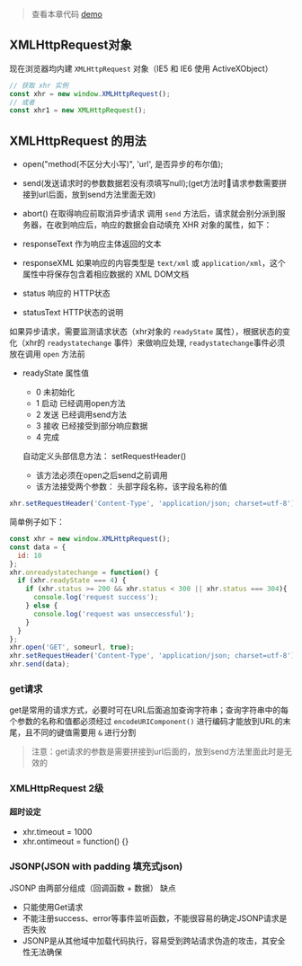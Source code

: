 > 查看本章代码 [demo](https://github.com/Faye0807/task.git)
## XMLHttpRequest对象
现在浏览器均内建 `XMLHttpRequest` 对象（IE5 和 IE6 使用 ActiveXObject）
```js
// 获取 xhr 实例
const xhr = new window.XMLHttpRequest();
// 或者
const xhr1 = new XMLHttpRequest();
```

## XMLHttpRequest 的用法

- open("method(不区分大小写)", 'url', 是否异步的布尔值);
- send(发送请求时的参数数据若没有须填写null);(get方法时请求参数需要拼接到url后面，放到send方法里面无效)
- abort() 在取得响应前取消异步请求
调用 `send` 方法后，请求就会别分派到服务器，在收到响应后，响应的数据会自动填充 XHR 对象的属性，如下：

- responseText 作为响应主体返回的文本
- responseXML 如果响应的内容类型是 `text/xml` 或 `application/xml`，这个属性中将保存包含着相应数据的 XML DOM文档
- status 响应的 HTTP状态
- statusText HTTP状态的说明

如果异步请求，需要监测请求状态（xhr对象的 `readyState` 属性），根据状态的变化（xhr的 `readystatechange` 事件）来做响应处理, `readystatechange`事件必须放在调用 `open` 方法前
- readyState 属性值
  - 0 未初始化
  - 1 启动 已经调用open方法
  - 2 发送 已经调用send方法
  - 3 接收 已经接受到部分响应数据
  - 4 完成

  自动定义头部信息方法： setRequestHeader()
  - 该方法必须在open之后send之前调用
  - 该方法接受两个参数： 头部字段名称，该字段名称的值
  
```js
xhr.setRequestHeader('Content-Type', 'application/json; charset=utf-8');
```

简单例子如下：

```js
const xhr = new window.XMLHttpRequest();
const data = {
  id: 10
};
xhr.onreadystatechange = function() {
  if (xhr.readyState === 4) {
    if (xhr.status >= 200 && xhr.status < 300 || xhr.status === 304){
      console.log('request success');
    } else {
      console.log('request was unseccessful');
    }
  }
};
xhr.open('GET', someurl, true);
xhr.setRequestHeader('Content-Type', 'application/json; charset=utf-8');
xhr.send(data);
```

### get请求
get是常用的请求方式，必要时可在URL后面追加查询字符串；查询字符串中的每个参数的名称和值都必须经过 `encodeURIComponent()` 进行编码才能放到URL的末尾，且不同的键值需要用 `&` 进行分割

> 注意：get请求的参数是需要拼接到url后面的，放到send方法里面此时是无效的
### XMLHttpRequest 2级
#### 超时设定
- xhr.timeout = 1000
- xhr.ontimeout = function() {}

### JSONP(JSON with padding 填充式json)
JSONP 由两部分组成（回调函数 + 数据）
缺点
- 只能使用Get请求
- 不能注册success、error等事件监听函数，不能很容易的确定JSONP请求是否失败
- JSONP是从其他域中加载代码执行，容易受到跨站请求伪造的攻击，其安全性无法确保